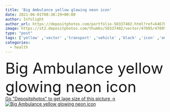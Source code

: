 ```yaml
---
title: 'Big Ambulance yellow glowing neon icon'
date: 2021-06-01T08:38:29+00:00
author: Infolight
author_url: https://depositphotos.com/portfolio-50337402.html?ref=64678756
image: https://st2.depositphotos.com/thumbs/50337402/vector/47095/470956982/api_thumb_450.jpg?forcejpeg=true
type: "post"
tags: ['yellow' ,'vector' ,'transport' ,'vehicle' ,'black' ,'icon' ,'emergency' ,'hospital' ,'glow' ,'automobile' ,'logo' ,'neon' ,'eps' ,'premium' ,'health care' ]
categories: 
  - health
---
```

<div aling="center">
            <font size="60"> Big Ambulance yellow glowing neon icon</font>   
</div>
<div>
    <a href='https://st2.depositphotos.com/thumbs/50337402/vector/47095/470956982/api_thumb_450.jpg?forcejpeg=true?ref=64678756' target=_blank > Go "Depositphotos" to get lage size of this picture ->
        <img href='https://st2.depositphotos.com/thumbs/50337402/vector/47095/470956982/api_thumb_450.jpg?forcejpeg=true?ref=64678756' src='https://st2.depositphotos.com/50337402/47095/v/950/depositphotos_470956982-stock-illustration-big-ambulance-yellow-glowing-neon.jpg?forcejpeg=true' alt='Big Ambulance yellow glowing neon icon' >
    </a>
</div>
